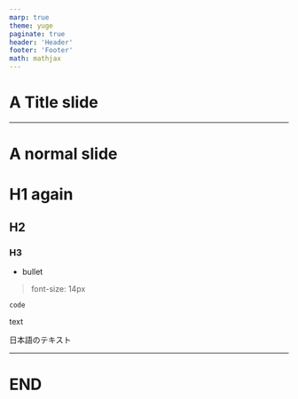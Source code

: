 ```yaml
---
marp: true
theme: yuge
paginate: true
header: 'Header'
footer: 'Footer'
math: mathjax
---
```


<!--
class: title
-->
# A Title slide

---

<!--
class: slide
-->
# A normal slide

# H1 again
## H2
### H3
- bullet
> font-size: 14px
```
code
```
text

日本語のテキスト

---

<!--
class: end
-->

# END